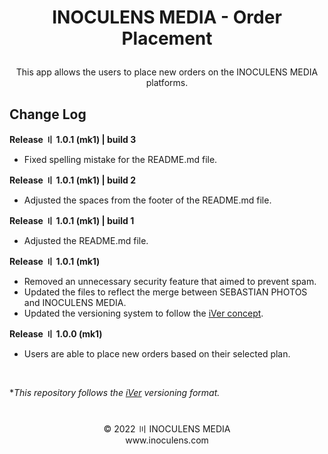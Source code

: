 # <p align="center"><b>INOCULENS MEDIA</b> - Order Placement

<p align="center">This app allows the users to place new orders on the INOCULENS MEDIA platforms.

## Change Log
<b>Release 〢 1.0.1 (mk1) | build 3</b>

- Fixed spelling mistake for the README.md file.

<b>Release 〢 1.0.1 (mk1) | build 2</b>

- Adjusted the spaces from the footer of the README.md file.

<b>Release 〢 1.0.1 (mk1) | build 1</b>

- Adjusted the README.md file.

<b>Release 〢 1.0.1 (mk1)</b>

- Removed an unnecessary security feature that aimed to prevent spam.
- Updated the files to reflect the merge between SEBASTIAN PHOTOS and INOCULENS MEDIA.
- Updated the versioning system to follow the [iVer concept](https://github.com/frontfacer/iVer).

<b>Release 〢 1.0.0 (mk1)</b>

- Users are able to place new orders based on their selected plan.

<br>

**This repository follows the [iVer](https://github.com/frontfacer/iVer) versioning format.*

#
<p align="center">© 2022 〣 INOCULENS MEDIA<br>www.inoculens.com</p>